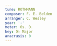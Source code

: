 ```yaml
---
tune: ROTHMANN
composer: F. E. Belden
arranger: C. Wesley
year: '-'
meter: 6s. D.
key: D♭ Major
anacrusis: 0
---
```

